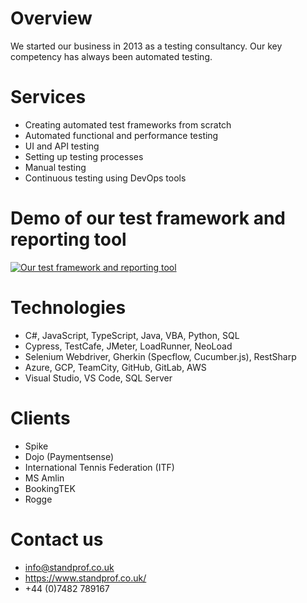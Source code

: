 # Overview
We started our business in 2013 as a testing consultancy. Our key competency has always
been automated testing.

# Services
- Creating automated test frameworks from scratch
- Automated functional and performance testing
- UI and API testing
- Setting up testing processes
- Manual testing
- Continuous testing using DevOps tools

# Demo of our test framework and reporting tool
<div align="left">
  <a href="https://www.youtube.com/watch?v=s8uWEKDxM0M"><img src="https://img.youtube.com/vi/s8uWEKDxM0M/0.jpg" alt="Our test framework and reporting tool"></a>
</div>

# Technologies
- C#, JavaScript, TypeScript, Java, VBA, Python, SQL
- Cypress, TestCafe, JMeter, LoadRunner, NeoLoad
- Selenium Webdriver, Gherkin (Specflow, Cucumber.js), RestSharp
- Azure, GCP, TeamCity, GitHub, GitLab, AWS
- Visual Studio, VS Code, SQL Server

# Clients
- Spike
- Dojo (Paymentsense)
- International Tennis Federation (ITF)
- MS Amlin
- BookingTEK
- Rogge

# Contact us
- info@standprof.co.uk
- https://www.standprof.co.uk/
- +44 (0)7482 789167
